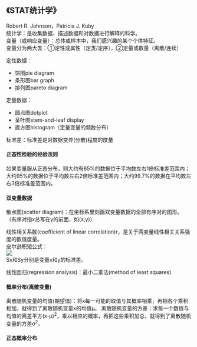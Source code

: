 ## 《STAT统计学》
Robert R. Johnson，Patricia J. Kuby  
统计学：是收集数据、描述数据和对数据进行解释的科学。  
变量（或响应变量）：总体或样本中，我们感兴趣的某个个体特征。  
  变量分为两大类：①定性或属性（定类/定序），②定量或数量（离散/连续）

定性数据：  
   * 饼图pie diagram
   * 条形图bar graph
   * 排列图pareto diagram  

定量数据：  
   * 圆点图dotplot
   * 茎叶图stem-and-leaf display
   * 直方图histogram（定量变量的频数分布）

标准差：标准差是对数据变异(分散)程度的度量

#### 正态性检验的经验法则
如果变量服从正态分布，则大约有65%的数据位于平均数左右1倍标准差范围内；大约95%的数据位于平均数左右2倍标准差范围内；大约99.7%的数据在平均数左右3倍标准差范围内。  

#### 双变量数据
散点图(scatter diagram)：在坐标系里刻画双变量数据的全部有序对的图形。 （有序对指x总写在y的前面，如(x,y)）  

线性相关系数(coefficient of linear correlation)r，是关于两变量线性相关关系强度的数值度量。  
皮尔逊积矩公式：  
![](https://wbwangk.github.io/images/pearson_product_moment_formula.png)  
Sx和Sy分别是变量x和y的标准差。  

线性回归(regression analysis)：最小二乘法(method of least squares)

#### 概率分布(离散变量)
离散随机变量的均值(期望值)：将x每一可能的取值与其概率相乘，再把各个乘积相加，就得到了离散随机变量x的均值μ。
离散随机变量的方差：求每一个数值与均值的离差平方(x-μ)<sup>2</sup>，乘以相应的概率，再把这些乘积加总，就得到了离散随机变量的方差σ<sup>2</sup>。

#### 正态概率分布   



